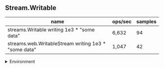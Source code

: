 ## Stream.Writable

|name|ops/sec|samples|
|-|-|-|
|streams.Writable writing 1e3 * "some data"|6,632|94|
|streams.web.WritableStream writing 1e3 * "some data"|1,047|42|


<details>
<summary>Environment</summary>

* __Machine:__ linux x64 | 4 vCPUs | 7.6GB Mem
* __Run:__ Tue Nov 07 2023 23:36:05 GMT+0000 (Coordinated Universal Time)
</details>

<!--
{"environment":{"platform":"linux","arch":"x64","cpus":4,"totalMemory":7.6085662841796875},"benchmarks":[{"name":"streams.Writable writing 1e3 * \"some data\"","opsSec":6631.77076987607,"samples":4},{"name":"streams.web.WritableStream writing 1e3 * \"some data\"","opsSec":1047.2931859367748,"samples":4}]}-->

